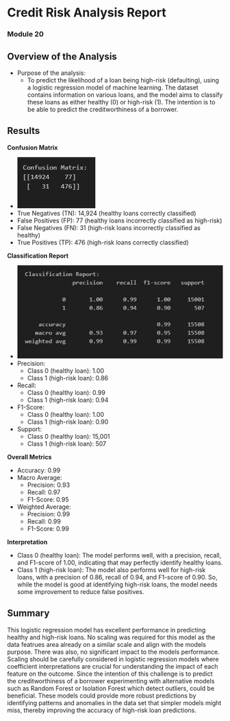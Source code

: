 # Credit Risk Analysis Report
### Module 20

## Overview of the Analysis

* Purpose of the analysis:
    * To predict the likelihood of a loan being high-risk (defaulting), using a logistic regression model of machine learning. The dataset contains information on various loans, and the model aims to classify these loans as either healthy (0) or high-risk (1).  The intention is to be able to predict the creditworthiness of a borrower.

## Results
**Confusion Matrix**
 - ![](Images/CR_Confusion_Matrix.png)
- True Negatives (TN): 14,924 (healthy loans correctly classified)
- False Positives (FP): 77 (healthy loans incorrectly classified as high-risk)
- False Negatives (FN): 31 (high-risk loans incorrectly classified as healthy)
- True Positives (TP): 476 (high-risk loans correctly classified)

**Classification Report**
 - ![](Images/CR_Classification_Report.jpeg)
- Precision:
  - Class 0 (healthy loan): 1.00
  - Class 1 (high-risk loan): 0.86
- Recall:
  - Class 0 (healthy loan): 0.99
  - Class 1 (high-risk loan): 0.94
- F1-Score:
  - Class 0 (healthy loan): 1.00
  - Class 1 (high-risk loan): 0.90
- Support:
  - Class 0 (healthy loan): 15,001
  - Class 1 (high-risk loan): 507
    
**Overall Metrics**
  - Accuracy: 0.99
  - Macro Average:
      - Precision: 0.93
      - Recall: 0.97
      - F1-Score: 0.95
  - Weighted Average:
      - Precision: 0.99
      - Recall: 0.99
      - F1-Score: 0.99
     
**Interpretation**
 - Class 0 (healthy loan): The model performs well, with a precision, recall, and F1-score of 1.00, indicating that may perfectly identify healthy loans.
 - Class 1 (high-risk loan): The model also performs well for high-risk loans, with a precision of 0.86, recall of 0.94, and F1-score of 0.90. So, while the model is good at identifying high-risk loans, the model needs some improvement to reduce false positives.

## Summary

This logistic regression model has excellent performance in predicting healthy and high-risk loans. No scaling was required for this model as the data featrues area already on a similar scale and align with the models purpose. There was also, no significant impact to the models performance. Scaling should be carefully considered in logistic regression models where coefficient interpretations are crucial for understanding the impact of each feature on the outcome. 
Since the intention of this challenge is to predict the creditworthiness of a borrower experimenting with alternative models such as Random Forest or Isolation Forest which detect outliers, could be beneficial. These models could provide more robust predictions by identifying patterns and anomalies in the data set that simpler models might miss, thereby improving the accuracy of high-risk loan predictions.  

